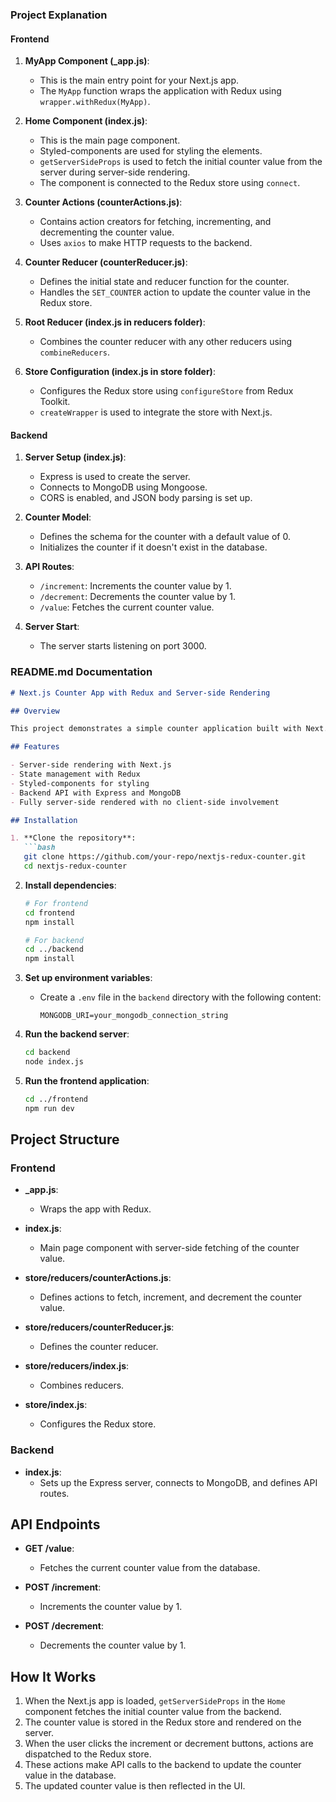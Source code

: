 
### Project Explanation

#### Frontend

1. **MyApp Component (_app.js)**:
   - This is the main entry point for your Next.js app.
   - The `MyApp` function wraps the application with Redux using `wrapper.withRedux(MyApp)`.

2. **Home Component (index.js)**:
   - This is the main page component.
   - Styled-components are used for styling the elements.
   - `getServerSideProps` is used to fetch the initial counter value from the server during server-side rendering.
   - The component is connected to the Redux store using `connect`.

3. **Counter Actions (counterActions.js)**:
   - Contains action creators for fetching, incrementing, and decrementing the counter value.
   - Uses `axios` to make HTTP requests to the backend.

4. **Counter Reducer (counterReducer.js)**:
   - Defines the initial state and reducer function for the counter.
   - Handles the `SET_COUNTER` action to update the counter value in the Redux store.

5. **Root Reducer (index.js in reducers folder)**:
   - Combines the counter reducer with any other reducers using `combineReducers`.

6. **Store Configuration (index.js in store folder)**:
   - Configures the Redux store using `configureStore` from Redux Toolkit.
   - `createWrapper` is used to integrate the store with Next.js.

#### Backend

1. **Server Setup (index.js)**:
   - Express is used to create the server.
   - Connects to MongoDB using Mongoose.
   - CORS is enabled, and JSON body parsing is set up.

2. **Counter Model**:
   - Defines the schema for the counter with a default value of 0.
   - Initializes the counter if it doesn't exist in the database.

3. **API Routes**:
   - `/increment`: Increments the counter value by 1.
   - `/decrement`: Decrements the counter value by 1.
   - `/value`: Fetches the current counter value.

4. **Server Start**:
   - The server starts listening on port 3000.

### README.md Documentation

```markdown
# Next.js Counter App with Redux and Server-side Rendering

## Overview

This project demonstrates a simple counter application built with Next.js, Redux, and Express. It uses server-side rendering (SSR) to fetch the initial counter value, ensuring no client-side involvement during the initial load. The counter value is stored in MongoDB, and actions to increment or decrement the counter are performed via API calls to the backend.

## Features

- Server-side rendering with Next.js
- State management with Redux
- Styled-components for styling
- Backend API with Express and MongoDB
- Fully server-side rendered with no client-side involvement

## Installation

1. **Clone the repository**:
   ```bash
   git clone https://github.com/your-repo/nextjs-redux-counter.git
   cd nextjs-redux-counter
   ```

2. **Install dependencies**:
   ```bash
   # For frontend
   cd frontend
   npm install

   # For backend
   cd ../backend
   npm install
   ```

3. **Set up environment variables**:
   - Create a `.env` file in the `backend` directory with the following content:
     ```
     MONGODB_URI=your_mongodb_connection_string
     ```

4. **Run the backend server**:
   ```bash
   cd backend
   node index.js
   ```

5. **Run the frontend application**:
   ```bash
   cd ../frontend
   npm run dev
   ```

## Project Structure

### Frontend

- **_app.js**:
  - Wraps the app with Redux.

- **index.js**:
  - Main page component with server-side fetching of the counter value.

- **store/reducers/counterActions.js**:
  - Defines actions to fetch, increment, and decrement the counter value.

- **store/reducers/counterReducer.js**:
  - Defines the counter reducer.

- **store/reducers/index.js**:
  - Combines reducers.

- **store/index.js**:
  - Configures the Redux store.

### Backend

- **index.js**:
  - Sets up the Express server, connects to MongoDB, and defines API routes.

## API Endpoints

- **GET /value**:
  - Fetches the current counter value from the database.

- **POST /increment**:
  - Increments the counter value by 1.

- **POST /decrement**:
  - Decrements the counter value by 1.

## How It Works

1. When the Next.js app is loaded, `getServerSideProps` in the `Home` component fetches the initial counter value from the backend.
2. The counter value is stored in the Redux store and rendered on the server.
3. When the user clicks the increment or decrement buttons, actions are dispatched to the Redux store.
4. These actions make API calls to the backend to update the counter value in the database.
5. The updated counter value is then reflected in the UI.



```

